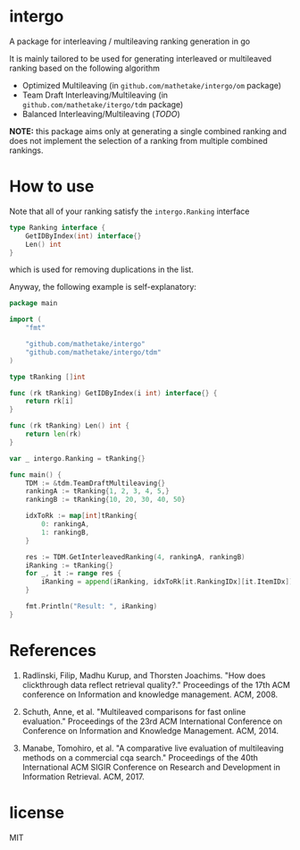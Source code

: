 # intergo

A package for interleaving / multileaving ranking generation in go

It is mainly tailored to be used for generating interleaved or multileaved ranking based on the following algorithm

- Optimized Multileaving (in `github.com/mathetake/intergo/om` package)
- Team Draft Interleaving/Multileaving (in `github.com/mathetake/itergo/tdm` package)
- Balanced Interleaving/Multileaving (_TODO_)

__NOTE:__ this package aims only at generating a single combined ranking and does not implement the selection of a ranking from multiple combined rankings. 

# How to use

Note that all of your ranking satisfy the `intergo.Ranking` interface

```go
type Ranking interface {
	GetIDByIndex(int) interface{}
	Len() int
}
```

which is used for removing duplications in the list.

Anyway, the following example is self-explanatory:

```go
package main

import (
	"fmt"

	"github.com/mathetake/intergo"
	"github.com/mathetake/intergo/tdm"
)

type tRanking []int

func (rk tRanking) GetIDByIndex(i int) interface{} {
	return rk[i]
}

func (rk tRanking) Len() int {
	return len(rk)
}

var _ intergo.Ranking = tRanking{}

func main() {
	TDM := &tdm.TeamDraftMultileaving{}
	rankingA := tRanking{1, 2, 3, 4, 5,}
	rankingB := tRanking{10, 20, 30, 40, 50}

	idxToRk := map[int]tRanking{
		0: rankingA,
		1: rankingB,
	}

	res := TDM.GetInterleavedRanking(4, rankingA, rankingB)
	iRanking := tRanking{}
	for _, it := range res {
		iRanking = append(iRanking, idxToRk[it.RankingIDx][it.ItemIDx])
	}

	fmt.Println("Result: ", iRanking)
}
```

# References

1. Radlinski, Filip, Madhu Kurup, and Thorsten Joachims. "How does clickthrough data reflect retrieval quality?." Proceedings of the 17th ACM conference on Information and knowledge management. ACM, 2008.

2. Schuth, Anne, et al. "Multileaved comparisons for fast online evaluation." Proceedings of the 23rd ACM International Conference on Conference on Information and Knowledge Management. ACM, 2014.

3. Manabe, Tomohiro, et al. "A comparative live evaluation of multileaving methods on a commercial cqa search." Proceedings of the 40th International ACM SIGIR Conference on Research and Development in Information Retrieval. ACM, 2017.


# license

MIT

